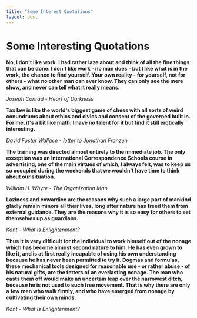 ```yaml
---
title: "Some Interest Quotations"
layout: post 
---
```



# Some Interesting Quotations

**No, I don't like work. I had rather laze about and think of all the fine things that can be done. I don't like work - no man does - but I like what is in the work, the chance to find yourself. Your own reality - for yourself, not for others - what no other man can ever know. They can only see the mere show, and never can tell what it really means.**

*Joseph Conrad - Heart of Darkness*

**Tax law is like the world's biggest game of chess with all sorts of weird conundrums about ethics and civics and consent of the governed built in. For me, it's a bit like math: I have no talent for it but find it still erotically interesting.**

*David Foster Wallace - letter to Jonathan Franzen*

**The training was directed almost entirely to the immediate job. The only exception was an International Correspondence Schools course in advertising, one of the main virtues of which, I always felt, was to keep us so occupied during the weekends that we wouldn't have time to think about our situation.**

*William H. Whyte - The Organization Man*

**Laziness and cowardice are the reasons why such a large part of mankind gladly remain minors all their lives, long after nature has freed them from external guidance. They are the reasons why it is so easy for others to set themselves up as guardians.**

*Kant - What is Enlightenment?*

**Thus it is very difficult for the individual to work himself out of the nonage which has become almost second nature to him. He has even grown to like it, and is at first really incapable of using his own understanding because he has never been permitted to try it. Dogmas and formulas, these mechanical tools designed for reasonable use - or rather abuse - of his natural gifts, are the fetters of an everlasting nonage. The man who casts them off would make an uncertain leap over the narrowest ditch, because he is not used to such free movement. That is why there are only a few men who walk firmly, and who have emerged from nonage by cultivating their own minds.**

*Kant - What is Enlightenment?*
